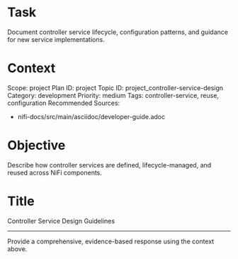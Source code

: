 # Task
Document controller service lifecycle, configuration patterns, and guidance for new service implementations.

# Context
Scope: project
Plan ID: project
Topic ID: project_controller-service-design
Category: development
Priority: medium
Tags: controller-service, reuse, configuration
Recommended Sources:
- nifi-docs/src/main/asciidoc/developer-guide.adoc

# Objective
Describe how controller services are defined, lifecycle-managed, and reused across NiFi components.

# Title
Controller Service Design Guidelines

---

Provide a comprehensive, evidence-based response using the context above.
